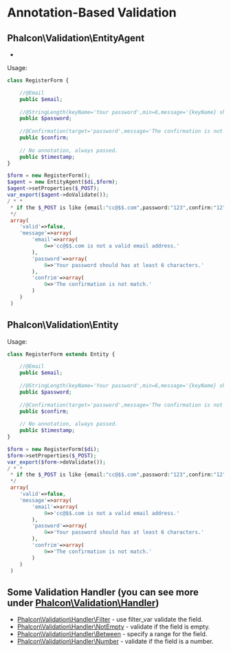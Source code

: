 # Annotation-Based Validation
## Phalcon\Validation\EntityAgent
-
Usage:

```php
class RegisterForm {

	//@Email
	public $email;
	
	//@StringLength(keyName='Your password',min=6,message='{keyName} should has at least {min} characters.')
	public $password;
	
	//@Confirmation(target='password',message='The confirmation is not match.')
	public $confirm;
	
	// No annotation, always passed.
	public $timestamp;
}

$form = new RegisterForm();
$agent = new EntityAgent($di,$form);
$agent->setProperties($_POST);
var_export($agent->doValidate());
/ * *
 * if the $_POST is like {email:"cc@$$.com",password:"123",confirm:"12"}, then the output will like:
 */
 array(
 	'valid'=>false,
 	'message'=>array(
 		'email'=>array(
 			0=>'cc@$$.com is not a valid email address.'
 		),
 		'password'=>array(
 			0=>'Your password should has at least 6 characters.'
 		),
 		'confrim'=>array(
 			0=>'The confirmation is not match.'
 		)
 	)
 )
```

## Phalcon\Validation\Entity
Usage:

```php
class RegisterForm extends Entity {

	//@Email
	public $email;
	
	//@StringLength(keyName='Your password',min=6,message='{keyName} should has at least {min} characters.')
	public $password;
	
	//@Confirmation(target='password',message='The confirmation is not match.')
	public $confirm;
	
	// No annotation, always passed.
	public $timestamp;
}

$form = new RegisterForm($di);
$form->setProperties($_POST);
var_export($form->doValidate());
/ * *
 * if the $_POST is like {email:"cc@$$.com",password:"123",confirm:"12"}, then the output will like:
 */
 array(
 	'valid'=>false,
 	'message'=>array(
 		'email'=>array(
 			0=>'cc@$$.com is not a valid email address.'
 		),
 		'password'=>array(
 			0=>'Your password should has at least 6 characters.'
 		),
 		'confrim'=>array(
 			0=>'The confirmation is not match.'
 		)
 	)
 )
```

## Some Validation Handler (you can see more under [Phalcon\Validation\Handler](Handler))
* [Phalcon\Validation\Handler\Filter](Handler/Filter.php) - use <method>filter_var</method> validate the field.
* [Phalcon\Validation\Handler\NotEmpty](Handler/NotEmpty.php) - validate if the field is empty.
* [Phalcon\Validation\Handler\Between](Handler/Between.php) - specify a range for the field.
* [Phalcon\Validation\Handler\Number](Handler/Number.php) - validate if the field is a number.
